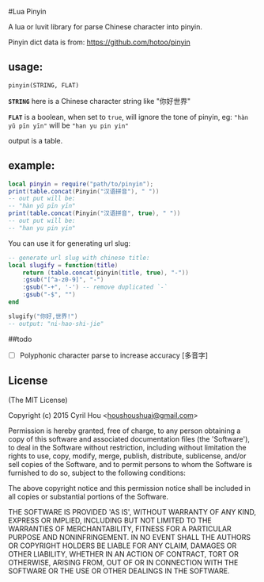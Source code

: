 #Lua Pinyin

A lua or luvit library for parse Chinese character into pinyin.

Pinyin dict data is from: https://github.com/hotoo/pinyin
## usage:
```
pinyin(STRING, FLAT)
```

**`STRING`** here is a Chinese character string like "你好世界"

**`FLAT`** is a boolean, when set to `true`, will ignore the tone of pinyin, eg: `"hàn yǔ pīn yīn"` will be `"han yu pin yin"`

output is a table.

## example:
```lua
local pinyin = require("path/to/pinyin");
print(table.concat(Pinyin("汉语拼音"), " "))
-- out put will be:
-- "hàn yǔ pīn yīn"
print(table.concat(Pinyin("汉语拼音", true), " "))
-- out put will be:
-- "han yu pin yin"
```

You can use it for generating url slug:
```lua
-- generate url slug with chinese title:
local slugify = function(title)
    return (table.concat(pinyin(title, true), "-"))
    :gsub("[^a-z0-9]", "-")
    :gsub("-+", '-') -- remove duplicated `-`
    :gsub("-$", "")
end

slugify("你好,世界!")
-- output: "ni-hao-shi-jie"

```

##todo
- [ ] Polyphonic character parse to increase accuracy [多音字]

## License

(The MIT License)

Copyright (c) 2015 Cyril Hou &lt;houshoushuai@gmail.com&gt;

Permission is hereby granted, free of charge, to any person obtaining
a copy of this software and associated documentation files (the
'Software'), to deal in the Software without restriction, including
without limitation the rights to use, copy, modify, merge, publish,
distribute, sublicense, and/or sell copies of the Software, and to
permit persons to whom the Software is furnished to do so, subject to
the following conditions:

The above copyright notice and this permission notice shall be
included in all copies or substantial portions of the Software.

THE SOFTWARE IS PROVIDED 'AS IS', WITHOUT WARRANTY OF ANY KIND,
EXPRESS OR IMPLIED, INCLUDING BUT NOT LIMITED TO THE WARRANTIES OF
MERCHANTABILITY, FITNESS FOR A PARTICULAR PURPOSE AND NONINFRINGEMENT.
IN NO EVENT SHALL THE AUTHORS OR COPYRIGHT HOLDERS BE LIABLE FOR ANY
CLAIM, DAMAGES OR OTHER LIABILITY, WHETHER IN AN ACTION OF CONTRACT,
TORT OR OTHERWISE, ARISING FROM, OUT OF OR IN CONNECTION WITH THE
SOFTWARE OR THE USE OR OTHER DEALINGS IN THE SOFTWARE.